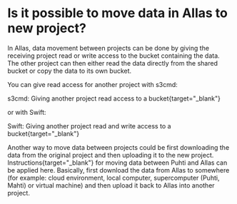 # Is it possible to move data in Allas to new project?

In Allas, data movement between projects can be done by giving the receiving project read or write access to the bucket containing the data. The other project can then either read the data directly from the shared bucket or copy the data to its own bucket.

You can give read access for another project with s3cmd:

s3cmd: Giving another project read access to a bucket{target="_blank"}

or with Swift:

Swift: Giving another project read and write access to a bucket{target="_blank"}

Another way to move data between projects could be first downloading the data from the original project and then uploading it to the new project.
Instructions{target="_blank"} for moving data between Puhti and Allas can be applied here.
Basically, first download the data from Allas to somewhere (for example: cloud environment, local computer, supercomputer (Puhti, Mahti) or virtual machine) and then upload it back to Allas into another project.
